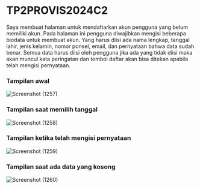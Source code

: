 # TP2PROVIS2024C2

Saya membuat halaman untuk mendaftarkan akun pengguna yang belum memiliki akun. Pada halaman ini pengguna diwajibkan mengisi beberapa biodata untuk membuat akun.
Yang harus diisi ada nama lengkap, tanggal lahir, jenis kelamin, nomor ponsel, email, dan pernyataan bahwa data sudah benar.
Semua data harus diisi oleh pengguna jika ada yang tidak diisi maka akan muncul kata peringatan dan tombol daftar akan bisa ditekan apabila telah mengisi pernyataan.

### Tampilan awal
![Screenshot (1257)](https://github.com/shidiqas/TP2PROVIS2024C2/assets/118581965/407c93ca-fce1-4a0f-920c-605f19edc6fb)

### Tampilan saat memilih tanggal
![Screenshot (1258)](https://github.com/shidiqas/TP2PROVIS2024C2/assets/118581965/5c0b1dad-f657-47a8-ae08-b62b58001760)

### Tampilan ketika telah mengisi pernyataan
![Screenshot (1259)](https://github.com/shidiqas/TP2PROVIS2024C2/assets/118581965/26d83978-3a3d-46ab-914a-c6a6a711f229)

### Tampilan saat ada data yang kosong
![Screenshot (1260)](https://github.com/shidiqas/TP2PROVIS2024C2/assets/118581965/ee7efca2-21b2-402b-b5d7-27cdaa6b512b)
